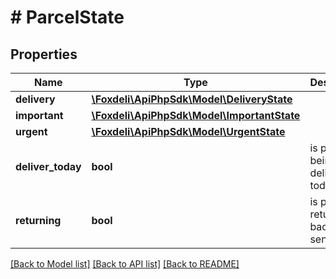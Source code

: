 # # ParcelState

## Properties

Name | Type | Description | Notes
------------ | ------------- | ------------- | -------------
**delivery** | [**\Foxdeli\ApiPhpSdk\Model\DeliveryState**](DeliveryState.md) |  | [optional]
**important** | [**\Foxdeli\ApiPhpSdk\Model\ImportantState**](ImportantState.md) |  | [optional]
**urgent** | [**\Foxdeli\ApiPhpSdk\Model\UrgentState**](UrgentState.md) |  | [optional]
**deliver_today** | **bool** | is parcel being delivered today? | [optional]
**returning** | **bool** | is parcel returning back to sender? | [optional]

[[Back to Model list]](../../README.md#models) [[Back to API list]](../../README.md#endpoints) [[Back to README]](../../README.md)
